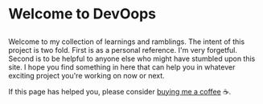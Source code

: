 # Welcome to DevOops

<script>
window.onload = function(){
    const greetings = [
        "Oh! Hey! Didn't expect to see you here!",
        "Glad you made it. We've got a lot of work to do.",
        "Hey good lookin'! Come here often?",
        "Howdy, partner!",
        "What’s kickin’, chicken?"
    ]

    const random = Math.floor(Math.random() * greetings.length);

    document.getElementById('greeting').innerHTML = greetings[random];
};
</script>

<body>
    <h2 id='greeting'></h2>
</body>

Welcome to my collection of learnings and ramblings. The intent of this project is two fold. First is as a personal reference. I'm very forgetful. Second is to be helpful to anyone else who might have stumbled upon this site. I hope you find something in here that can help you in whatever exciting project you're working on now or next.

If this page has helped you, please consider [buying me a coffee](https://www.buymeacoffee.com/stewmore) :coffee:.
